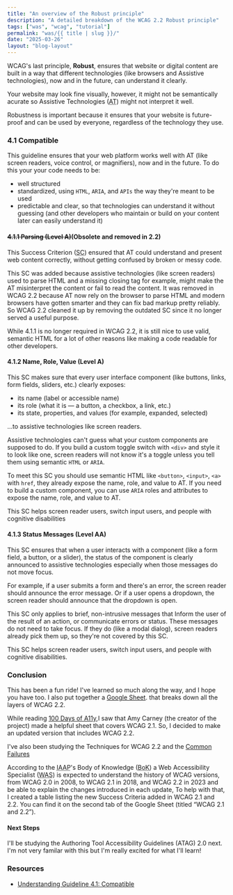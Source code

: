 ```yaml
---
title: "An overview of the Robust principle"
description: "A detailed breakdown of the WCAG 2.2 Robust principle"
tags: ["was", "wcag", "tutorial"]
permalink: "was/{{ title | slug }}/"
date: "2025-03-26"
layout: "blog-layout"
---
```


<div class="blog">
  <p>WCAG's last principle, <strong>Robust</strong>, ensures that website or digital content are built in a way that
    different technologies (like browsers and Assistive technologies), now and in the future, can understand it clearly.
  </p>
  <p>Your website may look fine visually, however, it might not be semantically acurate so Assistive Technologies (<abbr
      title="Assistive Technologies">AT</abbr>) might not interpret it well.</p>
  <p>Robustness is important because it ensures that your website is future-proof and can be used by everyone,
    regardless
    of the technology they use.</p>
  <h3>4.1 Compatible</h3>
  <p>This guideline ensures that your web platform works well with AT (like screen readers, voice
    control, or magnifiers), now and in the future. To do this your your code needs to be: </p>

  <ul>
    <li>well structured</li>
    <li>standardized, using <code>HTML</code>, <code>ARIA</code>, and <code>APIs</code> the way they're meant to be used
    </li>
    <li>predictable and clear, so that technologies can understand it without guessing (and other developers who
      maintain or build on your content later can easily understand it)</li>
  </ul>

  <h4><s>4.1.1 Parsing (Level A)</s>(Obsolete and removed in 2.2)</h4>
  <p>This Success Criterion (<abbr title="Success Criterion">SC</abbr>) ensured that AT could understand and present web
    content correctly, without getting confused by broken or messy code.</p>
  <p>This SC was added because assistive technologies (like screen readers) used to parse HTML and a missing closing tag
    for example, might make the AT misinterpret the content or fail to read the content. It was removed in WCAG 2.2
    because AT now rely on the browser to parse HTML and modern browsers have gotten smarter and they can fix bad markup
    pretty reliably. So WCAG 2.2 cleaned it up by removing the outdated SC since it no longer served a useful purpose.
  </p>
  <p>While 4.1.1 is no longer required in WCAG 2.2, it is still nice to use valid, semantic HTML for a lot of other
    reasons like making a code readable for other developers.</p>

  <h4>4.1.2 Name, Role, Value (Level A)</h4>
  <p>This SC makes sure that every user interface component (like buttons, links, form fields, sliders, etc.) clearly
    exposes:</p>
  <ul>
    <li>its name (label or accessible name)</li>
    <li>its role (what it is — a button, a checkbox, a link, etc.)</li>
    <li>its state, properties, and values (for example, expanded, selected)</li>
  </ul>

  <p>...to assistive technologies like screen readers.</p>

  <p>Assistive technologies can't guess what your custom components are supposed to do. If you build a custom toggle
    switch with <code>&lt;div&gt;</code> and style it to look like one, screen readers will not know it's a toggle
    unless you tell them using semantic <code>HTML</code> or <code>ARIA</code>.
  </p>
  <p>To meet this SC you should use semantic HTML like <code>&lt;button&gt;</code>, <code>&lt;input&gt;</code>,
    <code>&lt;a&gt;</code> with <code>href</code>, they already expose the name, role, and value to AT. If you need to
    build a custom component, you can use <code>ARIA</code> roles and attributes to expose the name, role, and value to
    AT.
  </p>
  <p>This SC helps screen reader users, switch input users, and people with cognitive disabilities</p>

  <h4>4.1.3 Status Messages (Level AA)</h4>
  <p>This SC ensures that when a user interacts with a component (like a form field, a button, or a slider), the status
    of the component is clearly announced to assistive technologies especially when those messages do not move focus.
  </p>
  <p>For example, if a user submits a form and there's an error, the screen reader should announce the error message.
    Or if a user opens a dropdown, the screen reader should announce that the dropdown is open.</p>
  <p class="note">This SC only applies to brief, non-intrusive messages that Inform the user of the result of an action,
    or communicate errors or status. These messages do not need to take focus. If they do (like a modal dialog), screen
    readers already pick them up, so they're not covered by this SC.</p>
  <p>This SC helps screen reader users, switch input users, and people with cognitive disabilities.</p>

  <h3>Conclusion</h3>
  <p>This has been a fun ride! I've learned so much along the way, and I hope you have too. I also put together a <a
      href="https://docs.google.com/spreadsheets/d/1gs3P-1F4ATPrsx87_16RoQVLZVaIRI5Np2rEhnIL9fM/edit?usp=sharing"
      target="_blank" rel="noopener noreferrer">Google Sheet</a>. that breaks down all the layers of WCAG 2.2.</p>

  <p>While reading <a href="https://100daysofa11y.com/was/" target="_blank" rel="noopener noreferrer">100 Days of
      A11y</a>,I saw that Amy Carney (the creator of the project) made a helpful sheet that covers WCAG 2.1. So, I
    decided
    to make an updated version that includes WCAG 2.2.</p>

  <p>I've also been studying the Techniques for WCAG 2.2 and the <a
      href="https://www.w3.org/WAI/WCAG22/Techniques/#failures" target="_blank" rel="noopener noreferrer">Common
      Failures</a></p>

  <p>According to the <abbr title="International Association of Administrative Professionals">IAAP</abbr>'s Body of
    Knowledge
    (<abbr title="Body of Knowledge">BoK</abbr>) a Web Accessibility Specialist (<abbr
      title="Web Accessibility Specialist">WAS</abbr>) is expected to understand the history of WCAG versions, from WCAG
    2.0 in 2008, to WCAG 2.1 in 2018, and WCAG 2.2 in 2023 and be able to explain the changes introduced in each
    update, To help with that, I created a table listing the new Success Criteria added in WCAG 2.1 and 2.2. You can
    find it on the second tab of the Google Sheet (titled “WCAG 2.1 and 2.2”).</p>

  <h4 class="large-text">Next Steps</h4>
  <p>I'll be studying the Authoring Tool Accessibility Guidelines (ATAG) 2.0 next. I'm not very familar with this but
    I'm really excited for what I'll learn!</p>

  <h3>Resources</h3>
  <ul>
    <li>
      <a href="https://www.w3.org/WAI/WCAG22/Understanding/compatible.html" target="_blank"
        rel="noopener noreferrer">Understanding Guideline 4.1: Compatible</a>
    </li>
  </ul>

</div>